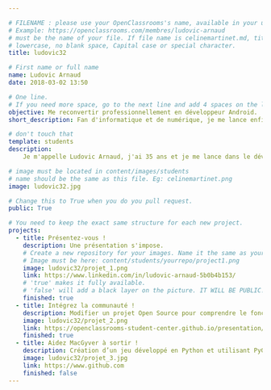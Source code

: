 ```yaml
---

# FILENAME : please use your OpenClassrooms's name, available in your url.
# Example: https://openclassrooms.com/membres/ludovic-arnaud
# must be the name of your file. If file name is celinemartinet.md, title is celinemartinet.
# lowercase, no blank space, Capital case or special character.
title: ludovic32

# First name or full name
name: Ludovic Arnaud
date: 2018-03-02 13:50

# One line.
# If you need more space, go to the next line and add 4 spaces on the left, as in 'description'.
objective: Me reconvertir professionnellement en développeur Android.
short_description: Fan d'informatique et de numérique, je me lance enfin dans ma passion pour en faire mon métier.

# don't touch that
template: students
description:
    Je m'appelle Ludovic Arnaud, j'ai 35 ans et je me lance dans le développement Android grâce à OpenClassrooms.

# image must be located in content/images/students
# name should be the same as this file. Eg: celinemartinet.png
image: ludovic32.jpg

# Change this to True when you do you pull request.
public: True

# You need to keep the exact same structure for each new project.
projects:
  - title: Présentez-vous !
    description: Une présentation s'impose.
    # Create a new repository for your images. Name it the same as your nickname and profile picture.
    # Image must be here: content/students/yourrepo/project1.png
    image: ludovic32/projet_1.png
    link: https://www.linkedin.com/in/ludovic-arnaud-5b0b4b153/
    # 'true' makes it fully available.
    # 'false' will add a black layer on the picture. IT WILL BE PUBLIC!
    finished: true
  - title: Intégrez la communauté !
    description: Modifier un projet Open Source pour comprendre le fonctionnement de Git, de Github et des pull requests. 
    image: ludovic32/projet_2.png
    link: https://openclassrooms-student-center.github.io/presentation/students/ludovic32.html
    finished: true
  - title: Aidez MacGyver à sortir !
    description: Création d’un jeu développé en Python et utilisant PyGame.
    image: ludovic32/projet_3.jpg
    link: https://www.github.com
    finished: false
---
```

